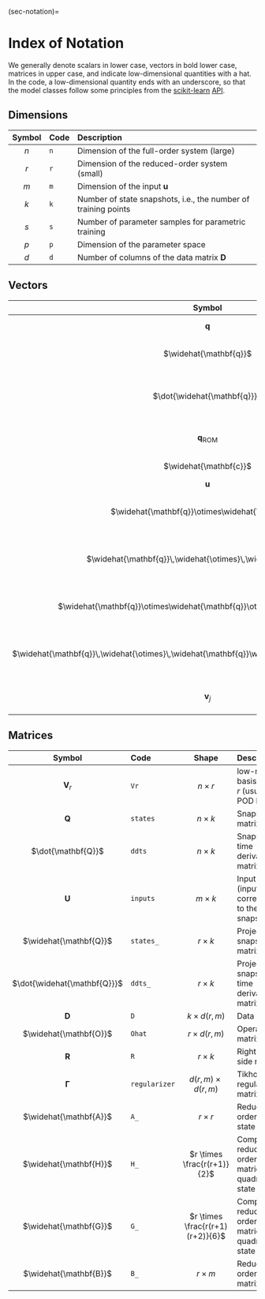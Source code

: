(sec-notation)=
# Index of Notation

We generally denote scalars in lower case, vectors in bold lower case, matrices in upper case, and indicate low-dimensional quantities with a hat.
In the code, a low-dimensional quantity ends with an underscore, so that the model classes follow some principles from the [scikit-learn](https://scikit-learn.org/stable/index.html) [API](https://scikit-learn.org/stable/developers/contributing.html#apis-of-scikit-learn-objects).

## Dimensions

| Symbol | Code | Description |
| :----: | :--- | :---------- |
| $n$ | `n` | Dimension of the full-order system (large) |
| $r$ | `r` | Dimension of the reduced-order system (small) |
| $m$ | `m` | Dimension of the input $\mathbf{u}$ |
| $k$ | `k` | Number of state snapshots, i.e., the number of training points |
| $s$ | `s` | Number of parameter samples for parametric training |
| $p$ | `p` | Dimension of the parameter space |
| $d$ | `d` | Number of columns of the data matrix $\mathbf{D}$ |

<!-- | <img src="./img/notation/eq04.svg"> | `l` | Dimension of the output **y** | -->

<!-- ### Scalars

| Symbol | Code | Description |
| :----: | :--- | :---------- |
| $n_{t}$ | `nt`  | Number of time steps in a simulation |
| $\mu$ | `µ` | Scalar parameter (_p_ = 1). | -->

## Vectors

| Symbol | Code | Size | Description |
| :----: | :--- | :--: | :---------- |
| $\mathbf{q}$ | `state` | $n$ | Full-order state vector |
| $\widehat{\mathbf{q}}$ | `state_` | $r$ | Reduced-order state vector |
| $\dot{\widehat{\mathbf{q}}}$ | `ddt_` | $r$ | Reduced-order state time derivative vector |
| $\mathbf{q}_{\text{ROM}}$ | `q_ROM` | $n$ | Approximation to $\mathbf{q}$ produced by ROM |
| $\widehat{\mathbf{c}}$ | `c_` | $r$ | Learned constant term  |
| $\mathbf{u}$ | `inputs` | $m$ | Input vector  |
| $\widehat{\mathbf{q}}\otimes\widehat{\mathbf{q}}$ | `np.kron(q_,q_)` | $r^2$  | Full quadratic Kronecker product of reduced state |
| $\widehat{\mathbf{q}}\,\widehat{\otimes}\,\widehat{\mathbf{q}}$ | `utils.kron2c(q_)` | $\frac{r(r+1)}{2}$ | Compact quadratic Kronecker product of reduced state |
| $\widehat{\mathbf{q}}\otimes\widehat{\mathbf{q}}\otimes\widehat{\mathbf{q}}$ | `np.kron(q_,np.kron(q_,q_))` | $r^3$  | Full cubic Kronecker product of reduced state |
| $\widehat{\mathbf{q}}\,\widehat{\otimes}\,\widehat{\mathbf{q}}\widehat{\otimes}\,\widehat{\mathbf{q}}$ | `utils.kron3c(q_)` | $\frac{r(r+1)(r+2)}{6}$ | Compact cubic Kronecker product of reduced state |
| $\mathbf{v}_{j}$ | `vj` | $n$ | $j$th basis vector, i.e., column $j$ of $\mathbf{V}_{r}$ |

<!-- | **y**  | `y`             | Output vector | -->
<!-- | **y_ROM**, **y~** | `y_ROM`      | Approximation to **y** produced by ROM | -->

## Matrices

| Symbol | Code | Shape | Description |
| :----: | :--- | :---: | :---------- |
| $\mathbf{V}_{r}$ | `Vr` | $n \times r$ | low-rank basis of rank _r_ (usually the POD basis) |
| $\mathbf{Q}$ | `states` | $n \times k$ | Snapshot matrix |
| $\dot{\mathbf{Q}}$ | `ddts` | $n \times k$ | Snapshot time derivative matrix |
| $\mathbf{U}$ | `inputs` | $m \times k$ | Input matrix (inputs corresonding to the snapshots) |
| $\widehat{\mathbf{Q}}$ | `states_` | $r \times k$ | Projected snapshot matrix |
| $\dot{\widehat{\mathbf{Q}}}$ | `ddts_` | $r \times k$ | Projected snapshot time derivative matrix |
| $\mathbf{D}$ | `D` | $k \times d(r,m)$ | Data matrix |
| $\widehat{\mathbf{O}}$ | `Ohat` | $r \times d(r,m)$ | Operator matrix |
| $\mathbf{R}$ | `R` | $r \times k$ | Right-hand side matrix |
| $\boldsymbol{\Gamma}$ | `regularizer` | $d(r,m) \times d(r,m)$ | Tikhonov regularization matrix |
| $\widehat{\mathbf{A}}$ | `A_` | $r \times r$ | Reduced-order linear state matrix |
| $\widehat{\mathbf{H}}$ | `H_` | $r \times \frac{r(r+1)}{2}$ | Compact reduced-order matricized quadratic state tensor |
| $\widehat{\mathbf{G}}$ | `G_` | $r \times \frac{r(r+1)(r+2)}{6}$ | Compact reduced-order matricized quadratic state tensor |
| $\widehat{\mathbf{B}}$ | `B_` | $r \times m$ | Reduced-order input matrix |

<!-- | $\widehat{\mathbf{C}}$ | `C_` | $\ell \times r$ | Reduced-order output matrix | -->
<!-- | $\widehat{\mathbf{N}}$ | `N_` | $r \times rm$ | Bilinear state-input matrix | -->

